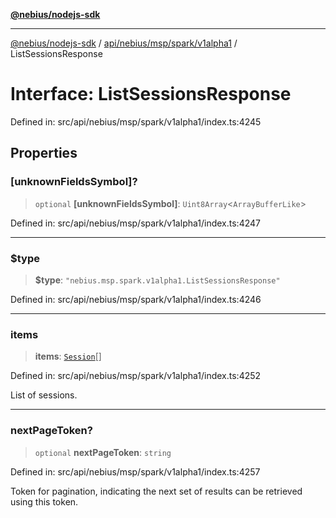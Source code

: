 [**@nebius/nodejs-sdk**](../../../../../../README.md)

***

[@nebius/nodejs-sdk](../../../../../../README.md) / [api/nebius/msp/spark/v1alpha1](../README.md) / ListSessionsResponse

# Interface: ListSessionsResponse

Defined in: src/api/nebius/msp/spark/v1alpha1/index.ts:4245

## Properties

### \[unknownFieldsSymbol\]?

> `optional` **\[unknownFieldsSymbol\]**: `Uint8Array`\<`ArrayBufferLike`\>

Defined in: src/api/nebius/msp/spark/v1alpha1/index.ts:4247

***

### $type

> **$type**: `"nebius.msp.spark.v1alpha1.ListSessionsResponse"`

Defined in: src/api/nebius/msp/spark/v1alpha1/index.ts:4246

***

### items

> **items**: [`Session`](Session.md)[]

Defined in: src/api/nebius/msp/spark/v1alpha1/index.ts:4252

List of sessions.

***

### nextPageToken?

> `optional` **nextPageToken**: `string`

Defined in: src/api/nebius/msp/spark/v1alpha1/index.ts:4257

Token for pagination, indicating the next set of results can be retrieved using this token.
